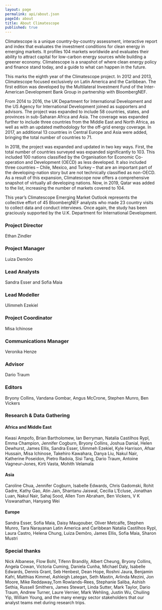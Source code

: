 ```yaml
---
layout: page
permalink: api/about.json
pageId: about
title: About Climatescope
published: true
---
```

Climatescope is a unique country-by-country assessment, interactive report and index that evaluates the investment conditions for clean energy in emerging markets. It profiles 104 markets worldwide and evaluates their ability to attract capital for low-carbon energy sources while building a greener economy. Climatescope is a snapshot of where clean energy policy and finance stand today, and a guide to what can happen in the future.

This marks the eighth year of the Climatescope project. In 2012 and 2013, Climatescope focused exclusively on Latin America and the Caribbean. The first edition was developed by the Multilateral Investment Fund of the Inter-American Development Bank Group in partnership with BloombergNEF.

From 2014 to 2016, the UK Department for International Development and the US Agency for International Development joined as supporters and advisors. The project was expanded to include 58 countries, states, and provinces in sub-Saharan Africa and Asia. The coverage was expanded further to include three countries from the Middle East and North Africa, as well as with an updated methodology for the off-grid energy coverage. In 2017, an additional 13 countries in Central Europe and Asia were added, bringing the total number of countries to 71.

In 2018, the project was expanded and updated in two key ways. First, the total number of countries surveyed was expanded significantly to 103. This included 100 nations classified by the Organisation for Economic Co-operation and Development (OECD) as less developed. It also included three countries – Chile, Mexico, and Turkey – that are an important part of the developing-nation story but are not technically classified as non-OECD. As a result of this expansion, Climatescope now offers a comprehensive snapshot of virtually all developing nations. Now, in 2019, Qatar was added to the list, increasing the number of markets covered to 104. 

This year’s Climatescope Emerging Market Outlook represents the collective effort of 45 BloombergNEF analysts who made 23 country visits to collect data and conduct interviews. Once again, the study has been graciously supported by the U.K. Department for International Development.


### Project Director
Ethan Zindler

### Project Manager
Luiza Demôro

### Lead Analysts
Sandra Esser and Sofia Maia

### Lead Modeller
Ulimmeh Ezekiel

### Project Coordinator
Misa Ichinose

### Communications Manager
Veronika Henze

### Advisor
Dario Traum

### Editors
Bryony Collins, Vandana Gombar, Angus McCrone, Stephen Munro, Ben Vickers 

### Research & Data Gathering

#### Africa and Middle East
Kwasi Ampofo, Brian Bartholomew, Ian Berryman, Natalia Castilhos Rypl, Emma Champion, Jennifer Cogburn, Bryony Collins, Joshua Danial, Helen Dewhurst, James Ellis, Sandra Esser, Ulimmeh Ezekiel, Kyle Harrison, Afsar Hussain, Misa Ichinose, Takehiro Kawahara, Danya Liu, Nakul Nair, Katherine Poseidon, Pietro Radoia, Sisi Tang, Dario Traum, Antoine Vagneur-Jones, Kirti Vasta, Mohith Velamala

#### Asia
Caroline Chua, Jennifer Cogburn, Isabelle Edwards, Chris Gadomski, Rohit Gadre, Kathy Gao, Atin Jain, Shantanu Jaiswal, Cecilia L’Ecluse, Jonathan Luan, Nakul Nair, Sahaj Sood, Allen Tom Abraham, Ben Vickers, V K  Viswanathan, Hanyang Wei

#### Europe
Sandra Esser, Sofia Maia, Daisy Maugouber, Oliver Metcalfe, Stephen Munro, Tara Narayanan
Latin America and Caribbean
Natalia Castilhos Rypl, Laura Castro, Helena Chung, Luiza Demôro, James Ellis, Sofia Maia, Sharon Mustri

### Special thanks
Nick Albanese, Flow Bohl, Tifenn Brandily, Albert Cheung, Bryony Collins, Angela Cowan, Victoria Cuming, Daniela Cunha, Michael Daly, Isabelle Edwards,  Dennis Grant, Seb Henbest, Dean Hope, Roshni Jaura, Benjamin Kafri, Matthias Kimmel, Ashleigh Lategan, Seth Mastin, Arlinda Mezini, Jon Moore, Mike Reddaway,Tom Rowlands-Rees, Stephanie Saliba, Ashish Sethia, Russell Smithers, James Stewart, Linda Sutter, Mark Taylor, Dario Traum, Andrew Turner, Laure Vernier, Mark Wehling, Justin Wu, Chuiling Yip, William Young, and the many energy sector stakeholders that our analyst teams met during research trips.
